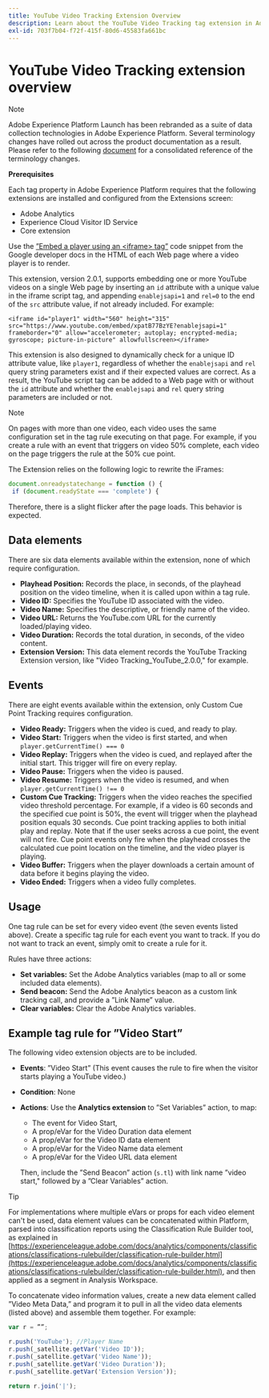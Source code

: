 ```yaml
---
title: YouTube Video Tracking Extension Overview
description: Learn about the YouTube Video Tracking tag extension in Adobe Experience Platform.
exl-id: 703f7b04-f72f-415f-80d6-45583fa661bc
---
```

# YouTube Video Tracking extension overview

>[!NOTE]
>
>Adobe Experience Platform Launch has been rebranded as a suite of data collection technologies in Adobe Experience Platform. Several terminology changes have rolled out across the product documentation as a result. Please refer to the following [document](../../../term-updates.md) for a consolidated reference of the terminology changes.

**Prerequisites**

Each tag property in Adobe Experience Platform requires that the following extensions are installed and configured from the Extensions screen:

* Adobe Analytics
* Experience Cloud Visitor ID Service
* Core extension

Use the [”Embed a player using an \<iframe\> tag”](https://developers.google.com/youtube/player_parameters#Manual_IFrame_Embeds) code snippet from the Google developer docs in the HTML of each Web page where a video player is to render.

This extension, version 2.0.1, supports embedding one or more YouTube videos on a single Web page by inserting an `id` attribute with a unique value in the iframe script tag, and appending `enablejsapi=1` and `rel=0` to the end of the `src` attribute value, if not already included. For example:

`<iframe id="player1" width="560" height="315" src="https://www.youtube.com/embed/xpatB77BzYE?enablejsapi=1" frameborder="0" allow="accelerometer; autoplay; encrypted-media; gyroscope; picture-in-picture" allowfullscreen></iframe>`

This extension is also designed to dynamically check for a unique ID attribute value, like `player1`, regardless of whether the `enablejsapi` and `rel` query string parameters exist and if their expected values are correct. As a result, the YouTube script tag can be added to a Web page with or without the `id` attribute and whether the `enablejsapi` and `rel` query string parameters are included or not.

>[!NOTE]
>
>On pages with more than one video, each video uses the same configuration set in the tag rule executing on that page. For example, if you create a rule with an event that triggers on video 50% complete, each video on the page triggers the rule at the 50% cue point.

The Extension relies on the following logic to rewrite the iFrames:

```javascript
document.onreadystatechange = function () {
 if (document.readyState === 'complete') {
```

Therefore, there is a slight flicker after the page loads. This behavior is expected.

## Data elements

There are six data elements available within the extension, none of which require configuration.

* **Playhead Position:** Records the place, in seconds, of the playhead position on the video timeline, when it is called upon within a tag rule.
* **Video ID:** Specifies the YouTube ID associated with the video.
* **Video Name:** Specifies the descriptive, or friendly name of the video.
* **Video URL:** Returns the YouTube.com URL for the currently loaded/playing video.
* **Video Duration:** Records the total duration, in seconds, of the video content.
* **Extension Version:** This data element records the YouTube Tracking Extension version, like "Video Tracking_YouTube_2.0.0," for example.

## Events

There are eight events available within the extension, only Custom Cue Point Tracking requires configuration.

* **Video Ready:** Triggers when the video is cued, and ready to play.
* **Video Start:** Triggers when the video is first started, and when `player.getCurrentTime() === 0`
* **Video Replay:** Triggers when the video is cued, and replayed after the initial start. This trigger will fire on every replay.
* **Video Pause:** Triggers when the video is paused.
* **Video Resume:** Triggers when the video is resumed, and when `player.getCurrentTime() !== 0`
* **Custom Cue Tracking:** Triggers when the video reaches the specified video threshold percentage. For example, if a video is 60 seconds and the specified cue point is 50%, the event will trigger when the playhead position equals 30 seconds. Cue point tracking applies to both initial play and replay. Note that if the user seeks across a cue point, the event will not fire. Cue point events only fire when the playhead crosses the calculated cue point location on the timeline, and the video player is playing.
* **Video Buffer:** Triggers when the player downloads a certain amount of data before it begins playing the video.
* **Video Ended:** Triggers when a video fully completes.

## Usage

One tag rule can be set for every video event (the seven events listed above). Create a specific tag rule for each event you want to track. If you do not want to track an event, simply omit to create a rule for it.

Rules have three actions:

* **Set variables:** Set the Adobe Analytics variables (map to all or some included data elements).
* **Send beacon:** Send the Adobe Analytics beacon as a custom link tracking call, and provide a ”Link Name” value.
* **Clear variables:** Clear the Adobe Analytics variables.

## Example tag rule for ”Video Start”

The following video extension objects are to be included.

* **Events**: ”Video Start” (This event causes the rule to fire when the visitor starts playing a YouTube video.)

* **Condition**: None

* **Actions**: Use the **Analytics extension** to ”Set Variables” action, to map:

    * The event for Video Start,
    * A prop/eVar for the Video Duration data element
    * A prop/eVar for the Video ID data element
    * A prop/eVar for the Video Name data element
    * A prop/eVar for the Video URL data element

  Then, include the ”Send Beacon” action (`s.tl`) with link name ”video start," followed by a ”Clear Variables” action.

>[!TIP]
> 
>For implementations where multiple eVars or props for each video element can't be used, data element values can be concatenated within Platform, parsed into classification reports using the Classification Rule Builder tool, as explained in [https://experienceleague.adobe.com/docs/analytics/components/classifications/classifications-rulebuilder/classification-rule-builder.html](https://experienceleague.adobe.com/docs/analytics/components/classifications/classifications-rulebuilder/classification-rule-builder.html), and then applied as a segment in Analysis Workspace.

To concatenate video information values, create a new data element called ”Video Meta Data,” and program it to pull in all the video data elements (listed above) and assemble them together. For example:

```javascript
var r = ””;

r.push('YouTube'); //Player Name
r.push(_satellite.getVar('Video ID'));
r.push(_satellite.getVar('Video Name'));
r.push(_satellite.getVar('Video Duration'));
r.push(_satellite.getVar('Extension Version'));

return r.join('|');
```
